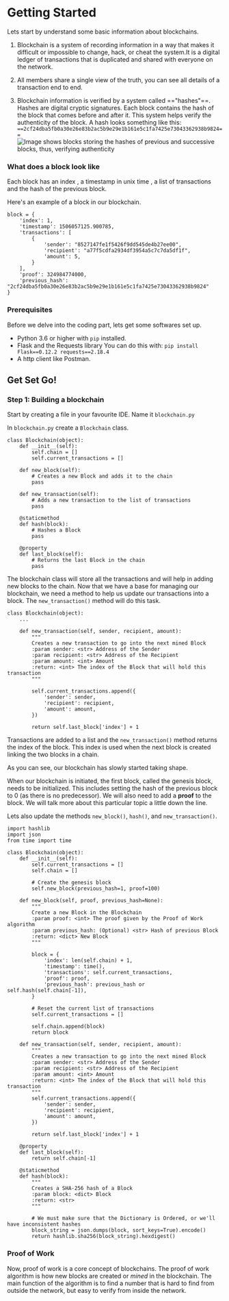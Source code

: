 
# Getting Started

Lets start by understand some basic information about blockchains.

  1. Blockchain is a system of recording information in a way that makes it difficult or impossible to change, hack, or cheat the system.It is a digital ledger of transactions that is duplicated and shared with everyone on the network.

  2. All members share a single view of the truth, you can see all details of a transaction end to end.

  3. Blockchain information is verified by a system called =="hashes"==. Hashes are digital cryptic signatures. Each block contains the hash of the block that comes before and after it. This system helps verify the authenticity of the block.
  A hash looks something like this: `==2cf24dba5fb0a30e26e83b2ac5b9e29e1b161e5c1fa7425e73043362938b9824==`
  ![Image shows blocks storing the hashes of previous and successive blocks, thus, verifying authenticity](C:\Users\JAHNAVI\Desktop\Project\Blocks&Hashes.jpg)


### What does a block look like

Each block has an index , a timestamp in unix time , a list of transactions and the hash of the previous block.

Here's an example of a block in our blockchain.
```
block = {
    'index': 1,
    'timestamp': 1506057125.900785,
    'transactions': [
        {
            'sender': "8527147fe1f5426f9dd545de4b27ee00",
            'recipient': "a77f5cdfa2934df3954a5c7c7da5df1f",
            'amount': 5,
        }
    ],
    'proof': 324984774000,
    'previous_hash': "2cf24dba5fb0a30e26e83b2ac5b9e29e1b161e5c1fa7425e73043362938b9824"
}
```
 ### Prerequisites 

Before we delve into the coding part, lets get some softwares set up.
  - Python 3.6 or higher with `pip` installed.
  - Flask and the Requests library
    You can do this with:
     ``pip install Flask==0.12.2 requests==2.18.4``
  - A http client like Postman.


## Get Set Go!
### Step 1: Building a blockchain
Start by creating a file in your favourite IDE. Name it `blockchain.py`

In `blockchain.py` create a `Blockchain` class.

```
class Blockchain(object):
    def __init__(self):
        self.chain = []
        self.current_transactions = []
        
    def new_block(self):
        # Creates a new Block and adds it to the chain
        pass
    
    def new_transaction(self):
        # Adds a new transaction to the list of transactions
        pass
    
    @staticmethod
    def hash(block):
        # Hashes a Block
        pass

    @property
    def last_block(self):
        # Returns the last Block in the chain
        pass
```
The blockchain class will store all the transactions and will help in adding new blocks to the chain.
Now that we have a base for managing our blockchain, we need a method to help us update our transactions into a block. The `new_transaction()` method will do this task.

```
class Blockchain(object):
    ...
    
    def new_transaction(self, sender, recipient, amount):
        """
        Creates a new transaction to go into the next mined Block
        :param sender: <str> Address of the Sender
        :param recipient: <str> Address of the Recipient
        :param amount: <int> Amount
        :return: <int> The index of the Block that will hold this transaction
        """

        self.current_transactions.append({
            'sender': sender,
            'recipient': recipient,
            'amount': amount,
        })

        return self.last_block['index'] + 1
```

Transactions are added to a list and the `new_transaction()` method returns the index of the block. This index is used when the next block is created linking the two blocks in a chain.

As you can see, our blockchain has slowly started taking shape.

When our blockchain is initiated, the first block, called the genesis block, needs to be initialized. This includes setting the hash of the previous block to 0 (as there is no predecessor). We will also need to add a **proof** to the block. We will talk more about this particular topic a little down the line.

Lets also update the methods `new_block()`, `hash()`, and `new_transaction()`.
```
import hashlib
import json
from time import time

class Blockchain(object):
    def __init__(self):
        self.current_transactions = []
        self.chain = []

        # Create the genesis block
        self.new_block(previous_hash=1, proof=100)

    def new_block(self, proof, previous_hash=None):
        """
        Create a new Block in the Blockchain
        :param proof: <int> The proof given by the Proof of Work algorithm
        :param previous_hash: (Optional) <str> Hash of previous Block
        :return: <dict> New Block
        """

        block = {
            'index': len(self.chain) + 1,
            'timestamp': time(),
            'transactions': self.current_transactions,
            'proof': proof,
            'previous_hash': previous_hash or self.hash(self.chain[-1]),
        }

        # Reset the current list of transactions
        self.current_transactions = []

        self.chain.append(block)
        return block

    def new_transaction(self, sender, recipient, amount):
        """
        Creates a new transaction to go into the next mined Block
        :param sender: <str> Address of the Sender
        :param recipient: <str> Address of the Recipient
        :param amount: <int> Amount
        :return: <int> The index of the Block that will hold this transaction
        """
        self.current_transactions.append({
            'sender': sender,
            'recipient': recipient,
            'amount': amount,
        })

        return self.last_block['index'] + 1

    @property
    def last_block(self):
        return self.chain[-1]

    @staticmethod
    def hash(block):
        """
        Creates a SHA-256 hash of a Block
        :param block: <dict> Block
        :return: <str>
        """

        # We must make sure that the Dictionary is Ordered, or we'll have inconsistent hashes
        block_string = json.dumps(block, sort_keys=True).encode()
        return hashlib.sha256(block_string).hexdigest()
```

### Proof of Work
Now, proof of work is a core concept of blockchains. The proof of work algorithm is how new blocks are created or _mined_ in the blockchain. The main function of the algorithm is to find a number that is hard to find from outside the network, but easy to verify from inside the network.

